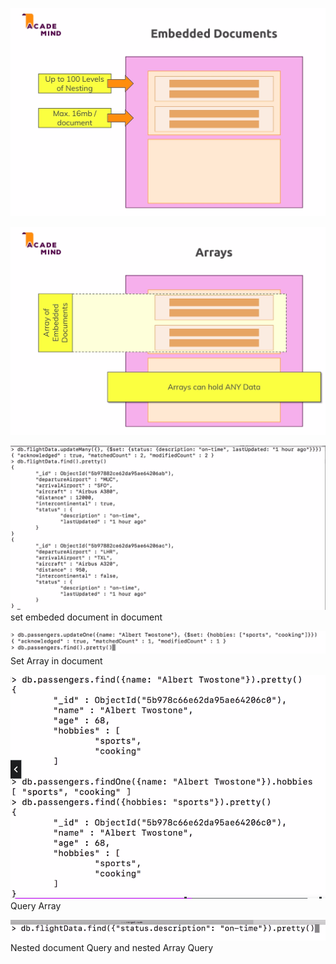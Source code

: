 ![](./screenshots/14_Embended_and_Arrays_Document/2022-06-26-15-43-41.png)

![](./screenshots/14_Embended_and_Arrays_Document/2022-06-26-15-44-11.png)

![](./screenshots/14_Embended_and_Arrays_Document/2022-06-26-15-47-37.png)
set embeded document in document

![](./screenshots/14_Embended_and_Arrays_Document/2022-06-26-15-51-57.png)
Set Array in document

![](./screenshots/14_Embended_and_Arrays_Document/2022-06-26-15-54-37.png)
Query Array

![](./screenshots/14_Embended_and_Arrays_Document/2022-06-26-16-06-55.png)
Nested document Query and nested Array Query 